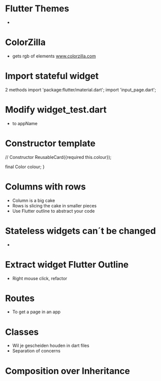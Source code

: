 # Flutter Themes
-

# ColorZilla
- gets rgb of elements
www.colorzilla.com

# Import stateful widget
2 methods
import 'package:flutter/material.dart';
import 'input_page.dart';

# Modify widget_test.dart
- to appName

# Constructor template
// Constructor
ReusableCard({required this.colour});

final Color colour;
}

# Columns with rows
- Column is a big cake
- Rows is slicing the cake in smaller pieces
- Use Flutter outline to abstract your code

# Stateless widgets can´t be changed
-

# Extract widget Flutter Outline
- Right mouse click, refactor

# Routes
- To get a page in an app

# Classes
- Wil je gescheiden houden in dart files
- Separation of concerns

# Composition over Inheritance
